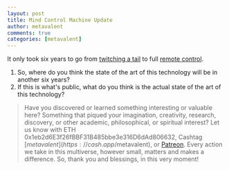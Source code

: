 ```yaml
---
layout: post
title: Mind Control Machine Update 
author: metavalent
comments: true
categories: [metavalent]
---
```


It only took six years to go from [twitching a tail](https://metavalent.com/metavalent/2013/09/21/mind-control-machine-human-wags-rats-tail-via-helloimben.html) to full [remote control](https://youtu.be/PtjC_QAbWx0).

1. So, where do you think the state of the art of this technology will be in another six years?
2. If this is what's public, what do you think is the actual state of the art of this technology?

> Have you discovered or learned something interesting or valuable here? Something that piqued your imagination, creativity, research, discovery, or other academic, philosophical, or spiritual interest? Let us know with ETH 0x1eb2d6E3f26fBBF31B485bbe3e316D6dAd806632, Cashtag [$metavalent](https://cash.app/$metavalent), or [Patreon](https://patreon.com/metavalent). Every action we take in this multiverse, however small, matters and makes a difference. So, thank you and blessings, in this very moment!

